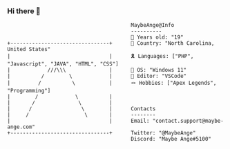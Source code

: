 ### Hi there 👋


                                            MaybeAnge@Info
                                            ----------
                                            🎪 Years old: "19"
    +--------------------------------+      🎈 Country: "North Carolina, United States"
    |                                |      🎗️ Languages: ["PHP", "Javascript", "JAVA", "HTML", "CSS"]
    |            ///\\\              |      🍗 OS: "Windows 11"
    |          /        \            |      🎉 Editor: "VSCode"
    |         /          \           |      🪢 Hobbies: ["Apex Legends", "Programming"]
    |        /            \          |
    |       /              \         |
    |      /                \        |      Contacts
    |     /                  \       |      --------
    |                                |      Email: "contact.support@maybe-ange.com"
    +--------------------------------+      Twitter: "@MaybeAnge"
                                            Discord: "Maybe Ange#5100"
